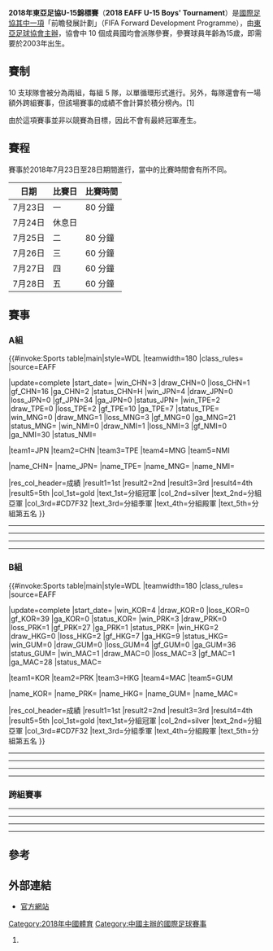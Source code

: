**2018年東亞足協U-15錦標賽**（**2018 EAFF U-15 Boys'
Tournament**）是[國際足協其中一項](https://zh.wikipedia.org/wiki/國際足球聯合會 "wikilink")「前瞻發展計劃」（FIFA
Forward Development
Programme），由[東亞足球協會主辦](../Page/東亞足球協會.md "wikilink")，協會中
10 個成員國均會派隊參賽，參賽球員年齡為15歲，即需要於2003年出生。

## 賽制

10 支球隊會被分為兩組，每組 5 隊，以單循環形式進行。另外，每隊還會有一場額外跨組賽事，但該場賽事的成績不會計算於積分榜內。\[1\]

由於這項賽事並非以競賽為目標，因此不會有最終冠軍產生。

## 賽程

賽事於2018年7月23日至28日期間進行，當中的比賽時間會有所不同。

| 日期    | 比賽日 | 比賽時間  |
| ----- | --- | ----- |
| 7月23日 | 一   | 80 分鐘 |
| 7月24日 | 休息日 |       |
| 7月25日 | 二   | 80 分鐘 |
| 7月26日 | 三   | 60 分鐘 |
| 7月27日 | 四   | 60 分鐘 |
| 7月28日 | 五   | 60 分鐘 |

## 賽事

### A組

{{\#invoke:Sports table|main|style=WDL |teamwidth=180 |class_rules=
|source=EAFF

|update=complete |start_date= |win_CHN=3 |draw_CHN=0 |loss_CHN=1
|gf_CHN=16 |ga_CHN=2 |status_CHN=H |win_JPN=4 |draw_JPN=0
|loss_JPN=0 |gf_JPN=34 |ga_JPN=0 |status_JPN= |win_TPE=2
|draw_TPE=0 |loss_TPE=2 |gf_TPE=10 |ga_TPE=7 |status_TPE=
|win_MNG=0 |draw_MNG=1 |loss_MNG=3 |gf_MNG=0 |ga_MNG=21
|status_MNG= |win_NMI=0 |draw_NMI=1 |loss_NMI=3 |gf_NMI=0
|ga_NMI=30 |status_NMI=

|team1=JPN |team2=CHN |team3=TPE |team4=MNG |team5=NMI

|name_CHN= |name_JPN= |name_TPE= |name_MNG= |name_NMI=

|res_col_header=成績 |result1=1st |result2=2nd |result3=3rd |result4=4th
|result5=5th |col_1st=gold |text_1st=分組冠軍 |col_2nd=silver
|text_2nd=分組亞軍 |col_3rd=\#CD7F32 |text_3rd=分組季軍 |text_4th=分組殿軍
|text_5th=分組第五名 }}

-----

-----

-----

-----

### B組

{{\#invoke:Sports table|main|style=WDL |teamwidth=180 |class_rules=
|source=EAFF

|update=complete |start_date= |win_KOR=4 |draw_KOR=0 |loss_KOR=0
|gf_KOR=39 |ga_KOR=0 |status_KOR= |win_PRK=3 |draw_PRK=0
|loss_PRK=1 |gf_PRK=27 |ga_PRK=1 |status_PRK= |win_HKG=2
|draw_HKG=0 |loss_HKG=2 |gf_HKG=7 |ga_HKG=9 |status_HKG=
|win_GUM=0 |draw_GUM=0 |loss_GUM=4 |gf_GUM=0 |ga_GUM=36
|status_GUM= |win_MAC=1 |draw_MAC=0 |loss_MAC=3 |gf_MAC=1
|ga_MAC=28 |status_MAC=

|team1=KOR |team2=PRK |team3=HKG |team4=MAC |team5=GUM

|name_KOR= |name_PRK= |name_HKG= |name_GUM= |name_MAC=

|res_col_header=成績 |result1=1st |result2=2nd |result3=3rd |result4=4th
|result5=5th |col_1st=gold |text_1st=分組冠軍 |col_2nd=silver
|text_2nd=分組亞軍 |col_3rd=\#CD7F32 |text_3rd=分組季軍 |text_4th=分組殿軍
|text_5th=分組第五名 }}

-----

-----

-----

-----

### 跨組賽事

-----

-----

-----

-----

## 參考

## 外部連結

  - [官方網站](https://eaff.com/competitions/eaff2018u15/index.html)

[Category:2018年中國體育](https://zh.wikipedia.org/wiki/Category:2018年中國體育 "wikilink")
[Category:中國主辦的國際足球賽事](https://zh.wikipedia.org/wiki/Category:中國主辦的國際足球賽事 "wikilink")

1.